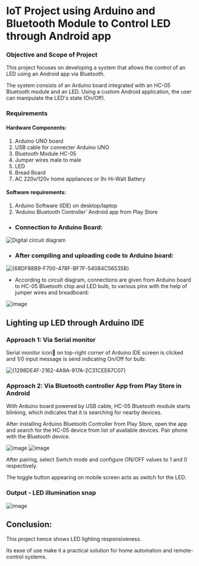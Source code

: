# IoT Project using Arduino and Bluetooth Module to Control LED through Android app

### **Objective and Scope of Project**

This project focuses on developing a system that allows the control of an LED using an Android app via Bluetooth.

The system consists of an Arduino board integrated with an HC-05 Bluetooth module and an LED. Using a custom Android application, the user can manipulate the LED's state (On/Off).

### **Requirements**

#### Hardware Components:
1.	Arduino UNO board
2.	USB cable for connecter Arduino UNO
3.	Bluetooth Module HC-05
4.	Jumper wires male to male
5.	LED
6.	Bread Board
7.	AC 220v/120v home appliances or 9v Hi-Walt Battery

#### Software requirements:
1.	Arduino Software (IDE) on desktop/laptop
2.	‘Arduino Bluetooth Controller’ Android app from Play Store

* ### Connection to Arduino Board:

![Digital circuit diagram](https://github.com/user-attachments/assets/db879a76-1d7f-42a7-baad-c137b5798516)


* ### After compiling and uploading code to Arduino board:

![{68DF88B9-F700-478F-BF7F-54084C56535B}](https://github.com/user-attachments/assets/78273ca9-1e38-41aa-a9df-0ab99048b0aa)


* According to circuit diagram, connections are given from Arduino board to HC-05 Bluetooth chip and LED bulb, to various pins with the help of jumper wires and breadboard:

![image](https://github.com/user-attachments/assets/02b04f56-195f-43ab-b1d1-8689527bd77a)

## Lighting up LED through Arduino IDE

### Approach 1: Via Serial monitor

Serial monitor icon🔎 on top-right corner of Arduino IDE screen is clicked and 1/0 input message is send indicating On/Off for bulb:

![{1298DE4F-2162-4A9A-917A-2C31CEE67C07}](https://github.com/user-attachments/assets/7c885f24-2639-4f06-9ed3-86f6d8f56cbc)

### Approach 2: Via Bluetooth controller App from Play Store in Android

With Arduino board powered by USB cable, HC-05 Bluetooth module starts blinking, which indicates that it is searching for nearby devices.

After installing Arduino Bluetooth Controller from Play Store, open the app and search for the HC-05 device from list of available devices. Pair phone with the Bluetooth device.

![image](https://github.com/user-attachments/assets/98281dbe-0151-4a32-8585-cbd81eb6ff94)          ![image](https://github.com/user-attachments/assets/4e1fa439-e6c0-4311-8d2a-40ea7ff865e5)

After pairing, select Switch mode and configure ON/OFF values to 1 and 0 respectively.

The toggle button appearing on mobile screen acts as switch for the LED.

### Output - LED illumination snap

![image](https://github.com/user-attachments/assets/76f7bb3b-836a-43a1-80df-853482a3e8e3)

## Conclusion:

This project hence shows LED lighting responsiveness.

Its ease of use make it a practical solution for home automation and remote-control systems.









